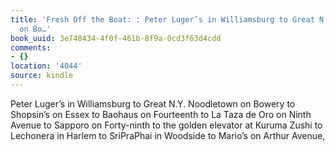 ```yaml
---
title: 'Fresh Off the Boat: : Peter Luger’s in Williamsburg to Great N.Y. Noodletown
  on Bo…'
book_uuid: 3e748434-4f0f-461b-8f9a-0cd3f63d4cdd
comments:
- {}
location: '4044'
source: kindle
---
```


Peter Luger’s in Williamsburg to Great N.Y. Noodletown on Bowery to Shopsin’s on Essex to Baohaus on Fourteenth to La Taza de Oro on Ninth Avenue to Sapporo on Forty-ninth to the golden elevator at Kuruma Zushi to Lechonera in Harlem to SriPraPhai in Woodside to Mario’s on Arthur Avenue,